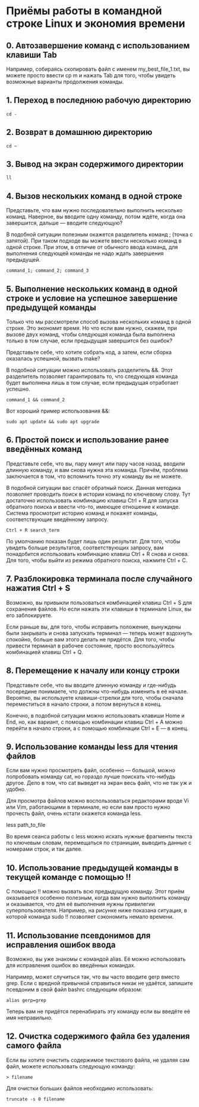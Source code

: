 # Приёмы работы в командной строке Linux и экономия времени

## 0. Автозавершение команд с использованием клавиши Tab

Например, собираясь скопировать файл с именем my_best_file_1.txt, вы можете просто ввести cp m и нажать Tab для того, чтобы увидеть возможные варианты продолжения команды.

## 1. Переход в последнюю рабочую директорию

`cd -`

## 2. Возврат в домашнюю директорию

`cd ~`

## 3. Вывод на экран содержимого директории

`ll`

## 4. Вызов нескольких команд в одной строке

Представьте, что вам нужно последовательно выполнить несколько команд. Наверное, вы вводите одну команду, потом ждёте, когда она завершится, дальше — вводите следующую?

В подобной ситуации полезным окажется разделитель команд ; (точка с запятой). При таком подходе вы можете ввести несколько команд в одной строке. При этом, в отличие от обычного ввода команд, для выполнения следующей команды не надо ждать завершения предыдущей.

`command_1; command_2; command_3`

## 5. Выполнение нескольких команд в одной строке и условие на успешное завершение предыдущей команды

Только что мы рассмотрели способ вызова нескольких команд в одной строке. Это экономит время. Но что если вам нужно, скажем, при вызове двух команд, чтобы следующая команда была выполнена только в том случае, если предыдущая завершится без ошибок?

Представьте себе, что хотите собрать код, а затем, если сборка оказалась успешной, вызвать make?

В подобной ситуации можно использовать разделитель &&. Этот разделитель позволяет гарантировать то, что следующая команда будет выполнена лишь в том случае, если предыдущая отработает успешно.

`command_1 && command_2`

Вот хороший пример использования &&:

`sudo apt update && sudo apt upgrade`

## 6. Простой поиск и использование ранее введённых команд

Представьте себе, что вы, пару минут или пару часов назад, вводили длинную команду, и вам снова нужна эта команда. Причём, проблема заключается в том, что вспомнить точно эту команду вы не можете.

В подобной ситуации вас спасёт обратный поиск. Данная методика позволяет проводить поиск в истории команд по ключевому слову. Тут достаточно использовать комбинацию клавиш Ctrl + R для запуска обратного поиска и ввести что-то, имеющее отношение к команде. Система просмотрит историю команд и покажет команды, соответствующие введённому запросу.

`Ctrl + R search_term`

По умолчанию показан будет лишь один результат. Для того, чтобы увидеть больше результатов, соответствующих запросу, вам понадобится использовать комбинацию клавиш Ctrl + R снова и снова. Для того, чтобы выйти из режима обратного поиска, нажмите Ctrl + C.

## 7. Разблокировка терминала после случайного нажатия Ctrl + S

Возможно, вы привыкли пользоваться комбинацией клавиш Ctrl + S для сохранения файлов. Но если нажать эти клавиши в терминале Linux, вы его заблокируете.

Если раньше вы, для того, чтобы исправить положение, вынуждены были закрывать и снова запускать терминал — теперь может вздохнуть спокойно, больше вам этого делать не придётся. Для того, чтобы привести терминал в рабочее состояние, просто воспользуйтесь комбинацией клавиш Ctrl + Q.

## 8. Перемещение к началу или концу строки

Представьте себе, что вы вводите длинную команду и где-нибудь посередине понимаете, что должны что-нибудь изменить в её начале. Вероятно, вы используете клавиши-стрелки для того, чтобы сначала переместиться в начало строки, а потом вернуться в конец.

Конечно, в подобной ситуации можно использовать клавиши Home и End, но, как вариант, с помощью комбинации клавиш Ctrl + A можно перейти в начало строки, а с помощью комбинации Ctrl + E — в конец.

## 9. Использование команды less для чтения файлов

Если вам нужно просмотреть файл, особенно — большой, можно попробовать команду cat, но гораздо лучше поискать что-нибудь другое. Дело в том, что cat выведет на экран весь файл, что не так уж и удобно.

Для просмотра файлов можно воспользоваться редакторами вроде Vi или Vim, работающими в терминале, но если вам просто нужно прочесть файл, очень кстати окажется команда less.

less path_to_file

Во время сеанса работы с less можно искать нужные фрагменты текста по ключевым словам, перемещаться по страницам, выводить данные с номерами строк, и так далее.

## 10. Использование предыдущей команды в текущей команде с помощью !!

С помощью !! можно вызвать всю предыдущую команду. Этот приём оказывается особенно полезным, когда вам нужно выполнить команду и оказывается, что для её выполнения нужны привилегии суперпользователя. Например, на рисунке ниже показана ситуация, в которой команда sudo !! позволяет сэкономить немало времени.

## 11. Использование псевдонимов для исправления ошибок ввода

Возможно, вы уже знакомы с командой alias. Её можно использовать для исправления ошибок во введённых командах.

Например, может случиться так, что вы часто вводите gerp вместо grep. Если с вредной привычкой справиться никак не удаётся, запишите псевдоним в свой файл bashrc следующим образом:

`alias gerp=grep`

Теперь вам не придётся перенабирать эту команду если вы введёте её имя неправильно.

## 12. Очистка содержимого файла без удаления самого файла

Если вы хотите очистить содержимое текстового файла, не удаляя сам файл, можете использовать следующую команду:

 `> filename`

Для очистки больших файлов необходимо использовать:

`truncate -s 0 filename`
